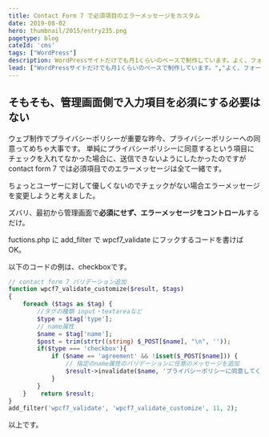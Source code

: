 ```yaml
---
title: Contact Form 7 で必須項目のエラーメッセージをカスタム
date: 2019-08-02
hero: thumbnail/2015/entry235.png
pagetype: blog
cateId: 'cms'
tags: ["WordPress"]
description: WordPressサイトだけでも月1くらいのペースで制作しています。よく、フォーム系のプラグインのお世話になります。中でもContact Form 7はお気に入りでめっちゃ奥が深いですね！カスタマイズする時こころおどります！今回は発想の転換で必須項目のエラーメッセージを変えたのでそのやり方をメモしておきます。
lead: ["WordPressサイトだけでも月1くらいのペースで制作しています。","よく、フォーム系のプラグインのお世話になります。中でもContact Form 7はお気に入りでめっちゃ奥が深いですね！","カスタマイズする時こころおどります！今回は発想の転換で必須項目のエラーメッセージを変えたのでそのやり方をメモしておきます。"]
---
```

## そもそも、管理画面側で入力項目を必須にする必要はない
ウェブ制作でプライバシーポリシーが重要な昨今、プライバシーポリシーへの同意ってめちゃ大事です。
単純にプライバシーポリシーに同意するという項目にチェックを入れてなかった場合に、送信できないようにしたかったのですが contact form 7 では必須項目でのエラーメッセージは全て一緒です。

ちょっとユーザーに対して優しくないのでチェックがない場合エラーメッセージを変更しようと考えました。

ズバリ、最初から管理画面で**必須にせず、エラーメッセージをコントロール**するだけ。

fuctions.php に add_filter で wpcf7_validate にフックするコードを書けば OK。

以下のコードの例は、checkboxです。
```php
// contact form 7 バリデーション追加
function wpcf7_validate_customize($result, $tags)
{
    foreach ($tags as $tag) {
        //タグの種類 input・textareaなど
        $type = $tag['type'];
        // name属性
        $name = $tag['name'];
        $post = trim(strtr((string) $_POST[$name], "\n", ''));
        if($type === 'checkbox'){
            if ($name == 'agreement' && !isset($_POST[$name])) {
                // 指定のname属性のバリデーションに任意のメッセージを追加
                $result->invalidate($name, 'プライバシーポリシーに同意してください。');
            }
        }
    }    return $result;
}
add_filter('wpcf7_validate', 'wpcf7_validate_customize', 11, 2);
```
以上です。
